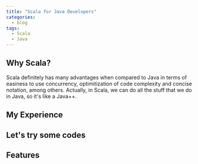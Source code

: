 ```yaml
---
title: "Scala for Java Developers"
categories:
  - blog
tags:
  - Scala
  - Java
---
```


## Why Scala?
Scala definitely has many advantages when compared to Java in terms of easiness to use concurrency, optimitization of code complexity and concise notation, among others. Actually, in Scala, we can do all the stuff that we do in Java, so it's like a Java++.

## My Experience

## Let's try some codes

## Features



